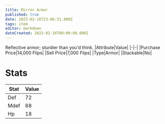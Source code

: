 ```yaml
---
title: Mirror Armor
published: true
date: 2023-02-16T23:06:51.000Z
tags: item
editor: markdown
dateCreated: 2023-02-16T00:00:00.000Z
---
```


Reflective armor; sturdier than you'd think.
|Attribute|Value|
|-|-|
|Purchase Price|14,000 Flips|
|Sell Price|7,000 Flips|
|Type|Armor|
|Stackable|No|

# Stats
|Stat|Value|
|-|-|
|Def|72|
|Mdef|68|
|Hp|18|
